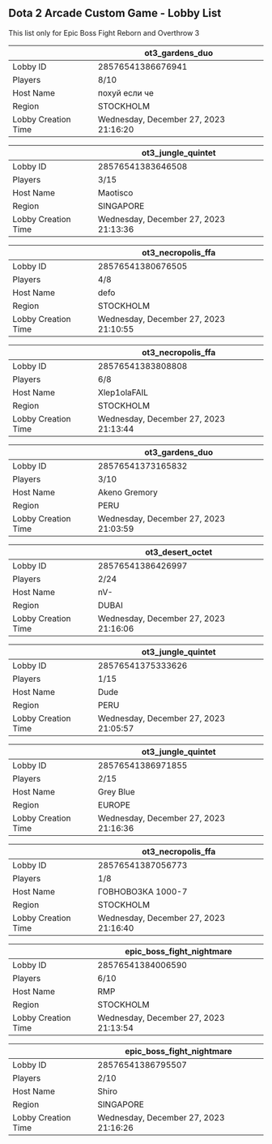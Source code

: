 ## Dota 2 Arcade Custom Game - Lobby List

This list only for Epic Boss Fight Reborn and Overthrow 3

|  | ot3_gardens_duo |
| ------ | ------ |
| Lobby ID | 28576541386676941 |
| Players | 8/10 |
| Host Name | похуй если че |
| Region | STOCKHOLM |
| Lobby Creation Time | Wednesday, December 27, 2023 21:16:20 |


|  | ot3_jungle_quintet |
| ------ | ------ |
| Lobby ID | 28576541383646508 |
| Players | 3/15 |
| Host Name | Maotisco |
| Region | SINGAPORE |
| Lobby Creation Time | Wednesday, December 27, 2023 21:13:36 |


|  | ot3_necropolis_ffa |
| ------ | ------ |
| Lobby ID | 28576541380676505 |
| Players | 4/8 |
| Host Name | defo |
| Region | STOCKHOLM |
| Lobby Creation Time | Wednesday, December 27, 2023 21:10:55 |


|  | ot3_necropolis_ffa |
| ------ | ------ |
| Lobby ID | 28576541383808808 |
| Players | 6/8 |
| Host Name | Xlep1olaFAIL |
| Region | STOCKHOLM |
| Lobby Creation Time | Wednesday, December 27, 2023 21:13:44 |


|  | ot3_gardens_duo |
| ------ | ------ |
| Lobby ID | 28576541373165832 |
| Players | 3/10 |
| Host Name | Akeno Gremory |
| Region | PERU |
| Lobby Creation Time | Wednesday, December 27, 2023 21:03:59 |


|  | ot3_desert_octet |
| ------ | ------ |
| Lobby ID | 28576541386426997 |
| Players | 2/24 |
| Host Name | nV- |
| Region | DUBAI |
| Lobby Creation Time | Wednesday, December 27, 2023 21:16:06 |


|  | ot3_jungle_quintet |
| ------ | ------ |
| Lobby ID | 28576541375333626 |
| Players | 1/15 |
| Host Name | Dude |
| Region | PERU |
| Lobby Creation Time | Wednesday, December 27, 2023 21:05:57 |


|  | ot3_jungle_quintet |
| ------ | ------ |
| Lobby ID | 28576541386971855 |
| Players | 2/15 |
| Host Name | Grey Blue |
| Region | EUROPE |
| Lobby Creation Time | Wednesday, December 27, 2023 21:16:36 |


|  | ot3_necropolis_ffa |
| ------ | ------ |
| Lobby ID | 28576541387056773 |
| Players | 1/8 |
| Host Name | ГОВНОВОЗКА 1000-7 |
| Region | STOCKHOLM |
| Lobby Creation Time | Wednesday, December 27, 2023 21:16:40 |


|  | epic_boss_fight_nightmare |
| ------ | ------ |
| Lobby ID | 28576541384006590 |
| Players | 6/10 |
| Host Name | RMP |
| Region | STOCKHOLM |
| Lobby Creation Time | Wednesday, December 27, 2023 21:13:54 |


|  | epic_boss_fight_nightmare |
| ------ | ------ |
| Lobby ID | 28576541386795507 |
| Players | 2/10 |
| Host Name | Shiro |
| Region | SINGAPORE |
| Lobby Creation Time | Wednesday, December 27, 2023 21:16:26 |


